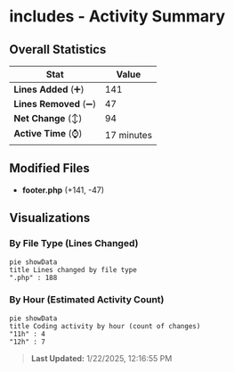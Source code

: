 # includes - Activity Summary 

## Overall Statistics

| Stat                   | Value                                                             |
| ---------------------- | ----------------------------------------------------------------- |
| **Lines Added** (➕)   | 141                                          |
| **Lines Removed** (➖) | 47                                        |
| **Net Change** (↕)    | 94                |
| **Active Time** (⌚)   | 17 minutes |


## Modified Files
- **footer.php** (+141, -47)

## Visualizations

### By File Type (Lines Changed)

```mermaid
pie showData
title Lines changed by file type
".php" : 188
```

### By Hour (Estimated Activity Count)

```mermaid
pie showData
title Coding activity by hour (count of changes)
"11h" : 4
"12h" : 7
```


> **Last Updated:** 1/22/2025, 12:16:55 PM